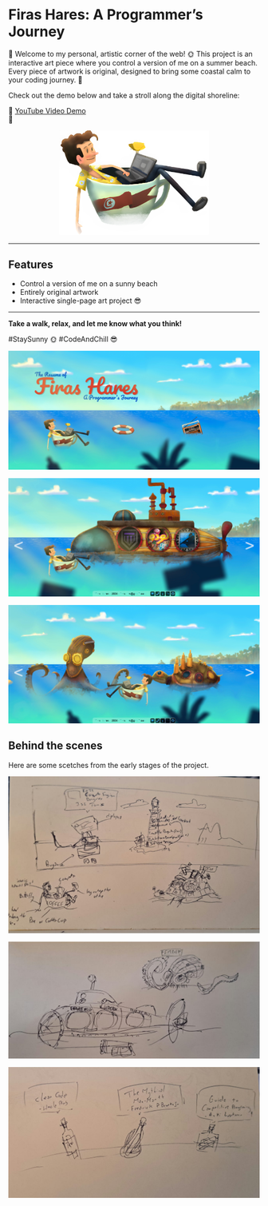 # Firas Hares: A Programmer’s Journey

🌊 Welcome to my personal, artistic corner of the web! 🌞
This project is an interactive art piece where you control a version of me on a summer beach. Every piece of artwork is original, designed to bring some coastal calm to your coding journey. 🎨

Check out the demo below and take a stroll along the digital shoreline:

👾 [YouTube Video Demo](https://youtu.be/9TtAHQfrKxg)  
🌴 

<p align="center">
<img src="character" alt="drawing" width="300"/>
</p>

---

## Features
- Control a version of me on a sunny beach
- Entirely original artwork
- Interactive single-page art project 😎

---

**Take a walk, relax, and let me know what you think!**

#StaySunny 🌞 #CodeAndChill 😎


![Screenshot](wallpaper1.jpg)

![Screenshot](wallpaper2.jpg)


![Screenshot](wallpaper3.jpg)

## Behind the scenes

Here are some scetches from the early stages of the project.
<p align="center">
  <img src="scetch1.jpeg" alt="Scetch 1" width="600">
</p>
<p align="center">
  <img src="scetch2.jpeg" alt="Scetch 2" width="600">
</p>
<p align="center">
  <img src="scetch3.jpeg" alt="Scetch 3" width="600">
</p>


